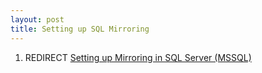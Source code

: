 ```yaml
---
layout: post 
title: Setting up SQL Mirroring
---
```


1.  REDIRECT [Setting up Mirroring in SQL Server
    (MSSQL)](Setting_up_Mirroring_in_SQL_Server_(MSSQL) "wikilink")
